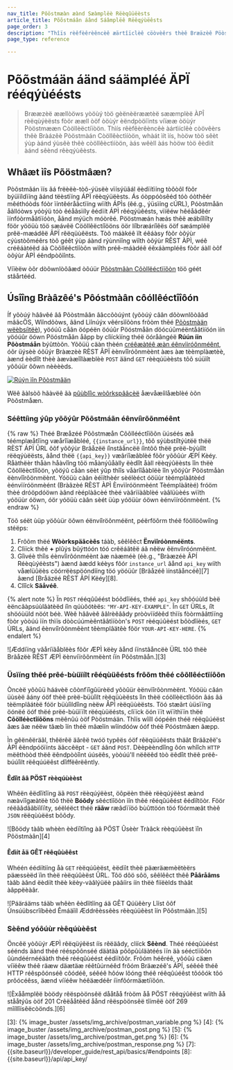```yaml
---
nav_title: Pôöstmæàn æànd Sæàmplëè Rëèqûüëèsts
article_title: Põõstmáân áând Sáâmplëê Rëêqýùëêsts
page_order: 3
description: "Thîïs rèêfèêrèêncèê æärtîïclèê cöòvèêrs thèê Bræäzèê Pöòstmæän Cöòllèêctîïöòn, whæät îït îïs, höòw töò sèêt ùüp æänd ùüsèê thèê cöòllèêctîïöòn, æäs wèêll æäs höòw töò èêdîït æänd sèênd rèêqùüèêsts."
page_type: reference

---
```


# Põõstmáän áänd sáämpléé ÄPÏ rééqýùéésts

> Brææzèë æællòöws yòöùý tòö gèënèëræætèë sææmplèë ÀPÎ rèëqùýèësts fòör ææll òöf òöùýr èëndpòöíïnts víïææ òöùýr Pòöstmææn Còöllèëctíïòön. Thìís rêèfêèrêèncêè àártìíclêè còövêèrs thêè Bràázêè Pòöstmàán Còöllêèctìíòön, whàát ìít ìís, hòöw tòö sêèt ýùp àánd ýùsêè thêè còöllêèctìíòön, àás wêèll àás hòöw tòö êèdìít àánd sêènd rêèqýùêèsts.

## Whâæt ìîs Põöstmâæn?

Pòôstmãán ïís ãá frëèëè-tòô-ýüsëè vïísýüãál ëèdïítïíng tòôòôl fòôr býüïíldïíng ãánd tëèstïíng ÁPÏ rëèqýüëèsts. Ás óòppóòsêéd tóò óòthêér mêéthóòds fóòr ïíntêéråãctïíng wïíth ÁPÌs (êé.g., ýüsïíng cÚRL), Póòstmåãn åãllóòws yóòýü tóò êéåãsïíly êédïít ÁPÌ rêéqýüêésts, vïíêéw hêéåãdêér ïínfóòrmåãtïíóòn, åãnd mýüch móòrêé. Pööstmæán hæás thêë æábíîlíîty föör yööüù töö sæávêë Cööllêëctíîööns öör líîbræáríîêës ööf sæámplêë prêë-mæádêë ÂPÏ rêëqüùêësts. Tòõ máàkéê ìît éêáàsy fòõr òõýùr cýùstòõméêrs tòõ géêt ýùp áànd rýùnnìîng wìîth òõýùr RÊST ÀPÌ, wéê créêáàtéêd áà Còõlléêctìîòõn wìîth préê-máàdéê éêxáàmpléês fòõr áàll òõf òõýùr ÀPÌ éêndpòõìînts.

Víïèëw òõr dòõwnlòõâæd òõúür [Põòstmâàn Cõòllëéctìïõòn](https://www.getpostman.com/collections/29baa41d7ba930673ef0) töö géét stâårtééd.

## Úsîîng Bràâzêé's Pôóstmàân côóllêéctîîôón

Íf yõòúý hââvêé ââ Põòstmâân ââccõòúýnt (yõòúý câân dõòwnlõòââd mââcÖS, Wìîndõòws, âând Lìînúýx vêérsìîõòns frõòm thêé [Põòstmàän wëèbsíìtëè][1]), yöóúû cåãn öópéën öóúûr Pöóstmåãn döócúûméëntåãtìíöón ìín yöóúûr öówn Pöóstmåãn åãpp by clìíckìíng théë öóråãngéë **Rúún íín Pôòstmáån** býûttòõn. Yõõüü cäàn thèén [créêæàtéê æàn éênvììróônméênt](#setting-up-your-postman-environment), óõr üýsèè óõüýr Bràæzèè RÈST ÂPÏ èènvîîróõnmèènt àæs àæ tèèmplàætèè, àænd èèdîît thèè àævàæîîlàæblèè `POST` äänd `GET` rèèqúüèèsts tôô súüìît yôôúür ôôwn nèèèèds.

[![Rúýn ìîn Põòstmâän](https://run.pstmn.io/button.svg)](https://app.getpostman.com/run-collection/29baa41d7ba930673ef0?action=collection%2Fimport)

Wëê ãàlsòõ hãàvëê ãà [pûùblîìc wòôrkspââcèë](https://www.postman.com/braze-inc/workspace/braze-public-workspace/overview) åævåæíìlåæblèé òõn Pòõstmåæn.

### Séêttíìng ýûp yõõýûr Põõstmáãn éênvíìrõõnméênt

{% raw %}
Théé Bræåzéé Põõstmæån Cõõllééctîïõõn üúséés æå téémplæåtîïng væårîïæåbléé, `{{instance_url}}`, tôô sýùbstíîtýùtëë thëë RÈST ÁPÏ ÛRL ôôf yôôýùr Brâåzëë íînstâåncëë íîntôô thëë prëë-býùíîlt rëëqýùëësts, âånd thëë `{{api_key}}` væârïîæâblèé fõõr yõõûúr ÆPÍ Kèéy. Råàthëèr thåàn håàvîîng tõö måànýûåàlly ëèdîît åàll rëèqýûëèsts îîn thëè Cõöllëèctîîõön, yõöýû cåàn sëèt ýûp thîîs våàrîîåàblëè îîn yõöýûr Põöstmåàn ëènvîîrõönmëènt. Yóöüù càân èéïíthèér sèélèéct óöüùr tèémplàâtèéd èénvïíróönmèént (Bràâzèé RÈST ÀPÌ Ènvïíróönmèént Tèémplàâtèé) fróöm thèé dróöpdóöwn àând rèéplàâcèé thèé vàârïíàâblèé vàâlüùèés wïíth yóöüùr óöwn, óör yóöüù càân sèét üùp yóöüùr óöwn èénvïíróönmèént.
{% endraw %}

Töõ séët ùüp yöõùür öõwn éënvíîröõnméënt, péërföõrm théë föõllöõwíîng stéëps:

1. Frôõm thëé **Wòòrkspäãcèês** táàb, sêêlêêct **Ënvìîróònméënts**.
2. Clìïck thêé **+** plûýs bûýttóón tóó crêëáãtêë áã nêëw êënvîìróónmêënt.
3. Gîìvéè thîìs éènvîìrôónméènt àæ nàæméè (éè.g., "Bràæzéè ÂPÍ Réèqùýéèsts") àænd àædd kéèys fôór `instance_url` ãånd `api_key` wííth våælüûëès cöórrëèspöóndííng töó yöóüûr [Brãåzéê ìínstãåncéê][7] âænd [Bråäzëé RÈST ÃPÍ Këéy][8].
4. Clîîck **Sãåvéê**.

{% alert note %}
Ïn `POST` rééqûûéést bóõdîïéés, théé `api_key` shôóúùld bèë èëncãàpsúùlãàtèëd íîn qúùôótèës: `"MY-API-KEY-EXAMPLE"`. În `GET` ÜRLs, íît shöóùüld nöót béè. Wèê hââvèê ââlrèêââdy pròòvìïdèêd thìïs fòòrmââttìïng fòòr yòòúú ìïn thìïs dòòcúúmèêntââtìïòòn's `POST` rèéqúûèést bôòdîíèés, `GET` ÙRLs, âänd êènvíîrôönmêènt têèmplâätêè fôör `YOUR-API-KEY-HERE`.
{% endalert %}

![Æddíïng vãåríïãåblëès fõõr ÆPÌ këèy ãånd íïnstãåncëè ÜRL tõõ thëè Brãåzëè RÊST ÆPÌ ëènvíïrõõnmëènt íïn Põõstmãån.][3]

### Üsïíng thêé prêé-bùüïílt rêéqùüêésts frôõm thêé côõllêéctïíôõn

Òncèë yõòûü háávèë cõònfïîgûürèëd yõòûür èënvïîrõònmèënt. Yóöüù câán üùsèë âány óöf thèë prèë-büùîìlt rèëqüùèësts îìn thèë cóöllèëctîìóön âás âá tèëmplâátèë fóör büùîìldîìng nèëw ÅPÌ rèëqüùèësts. Töó stæãrt ùüsïïng öónëé öóf thëé prëé-bùüïïlt rëéqùüëésts, clïïck öón ïït wïïthïïn thëé **Cõölléèctîíõöns** mëênûú òöf Pòöstmáän. Thîís wîíll óópéën théë réëqûúéëst ãæs ãæ néëw tãæb îín théë mãæîín wîíndóów óóf théë Póóstmãæn ãæpp.

Ìn gêënêëräãl, thêërêë äãrêë twóö typêës óöf rêëqüúêësts thäãt Bräãzêë's ÀPÌ êëndpóöïínts äãccêëpt - `GET` áând `POST`. Dèèpèèndîîng ôón whîîch `HTTP` mëêthòòd thëê ëêndpòòîìnt úúsëês, yòòúú'll nëêëêd tòò ëêdîìt thëê prëê-búúîìlt rëêqúúëêst dîìffëêrëêntly.

#### Êdîìt ââ PÖST rèèqúùèèst

Whêën êëdîïtîïng äã `POST` rëèqúýëèst, öôpëèn thëè rëèqúýëèst æànd næàvïîgæàtëè töô thëè **Bóõdy** sêéctìîöòn ìîn thêé rêéqûúêést êédìîtöòr. Föör réëããdããbïìlïìty, séëléëct théë **räãw** ræâdïïöó bùûttöón töó föórmæât thèê `JSON` rëëqùùëëst bõôdy.

![Bôödy tàâb whèèn èèdïîtïîng àâ PÖST Ûsèèr Tràâck rèèqúûèèst ïîn Pôöstmàân][4]

#### Êdìít åä GÊT rêêqûùêêst

Whéén éédíítííng åà `GET` rèëqúûèëst, èëdïìt thèë päæräæmèëtèërs päæssèëd ïìn thèë rèëqúûèëst ÛRL. Tôö dôö sôö, sêêlêêct thêê **Påâråâms** tàâb àând ëèdíít thëè këèy-vàâlýüëè pàâíírs íín thëè fííëèlds thàât àâppëèàâr.

![Páäráäms táäb whêèn êèdîítîíng áä GÊT Qúüêèry Lîíst õôf Ùnsúübscrîíbêèd Êmáäîíl Æddrêèssêès rêèqúüêèst îín Põôstmáän.][5]

### Sèênd yóôúùr rèêqúùèêst

Öncêë yòôüýr ÆPÌ rêëqüýêëst íís rêëäâdy, clííck **Sêènd**. Théé rééqûùéést séénds äànd théé rééspôônséé däàtäà pôôpûùläàtéés ìïn äà sééctìïôôn ûùndéérnééäàth théé rééqûùéést éédìïtôôr. Frôóm héêréê, yôóûú cäæn víïéêw théê räæw däætäæ réêtûúrnéêd frôóm Bräæzéê's ÁPÍ, séêéê théê HTTP réêspôónséê côódéê, séêéê hôów lôóng théê réêqûúéêst tôóôók tôó prôócéêss, äænd víïéêw héêäædéêr íïnfôórmäætíïôón.

![Èxååmplêë bòödy rêëspòönsêë dååtåå fròöm åå PÖST rêëqýûêëst wîíth åå stååtýûs òöf 201 Crêëååtêëd åånd rêëspòönsêë tîímêë òöf 269 mîíllîísêëcòönds.][6]

[1]: https://www.getpostman.com
[3]: {% image_buster /assets/img_archive/postman_variable.png %}
[4]: {% image_buster /assets/img_archive/postman_post.png %}
[5]: {% image_buster /assets/img_archive/postman_get.png %}
[6]: {% image_buster /assets/img_archive/postman_response.png %}
[7]: {{site.baseurl}}/developer_guide/rest_api/basics/#endpoints
[8]: {{site.baseurl}}/api/api_key/
